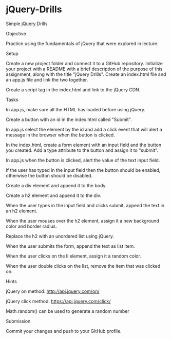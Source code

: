 # jQuery-Drills

Simple jQuery Drills

Objective

Practice using the fundamentals of jQuery that were explored in lecture.

Setup

Create a new project folder and connect it to a GitHub repository. Initialize your project with a README with a brief description of the purpose of this assignment, along with the title "jQuery Drills".
Create an index.html file and an app.js file and link the two together.

Create a script tag in the index.html and link to the jQuery CDN.

Tasks

In app.js, make sure all the HTML has loaded before using jQuery.

Create a button with an id in the index.html called "Submit".

In app.js select the element by the id and add a click event that will alert a message in the browser when the button is clicked.

In the index.html, create a form element with an input field and the button you created. Add a type attribute to the button and assign it to "submit".

In app.js when the button is clicked, alert the value of the text input field.

If the user has typed in the input field then the button should be enabled, otherwise the button should be disabled.

Create a div element and append it to the body.

Create a h2 element and append it to the div.

When the user types in the input field and clicks submit, append the text in an h2 element.

When the user mouses over the h2 element, assign it a new background color and border radius.

Replace the h2 with an unordered list using jQuery.

When the user submits the form, append the text as list item.

When the user clicks on the li element, assign it a random color.

When the user double clicks on the list, remove the item that was clicked on.

Hints

jQuery on method: http://api.jquery.com/on/

jQuery click method: https://api.jquery.com/click/

Math.random() can be used to generate a random number

Submission

Commit your changes and push to your GitHub profile.